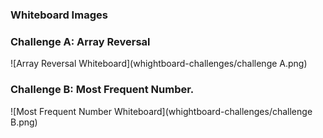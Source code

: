 ### Whiteboard Images

### Challenge A: Array Reversal
![Array Reversal Whiteboard](whightboard-challenges/challenge A.png)

### Challenge B: Most Frequent Number.
![Most Frequent Number Whiteboard](whightboard-challenges/challenge B.png)
